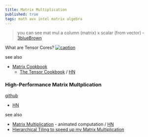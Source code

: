 ```yaml
---
title: Matrix Multiplication
published: true
tags: math avx intel matrix algebra
---
```

> you can see mat mul a column (matrix) x scalar (from vector) - [3blueBrown](https://youtu.be/9-Jl0dxWQs8?si=C5rgn9DOmS4Pbymp&t=741)

What are Tensor Cores?
[![caption](https://img.youtube.com/vi/Cak8ASX7NOk/0.jpg)](https://www.youtube.com/watch?v=Cak8ASX7NOk)

see also
- [Matrix Cookbook](https://www.math.uwaterloo.ca/~hwolkowi/matrixcookbook.pdf)
	- [The Tensor Cookbook](https://tensorcookbook.com/) / [HN](https://news.ycombinator.com/item?id=42890389)
    
### High-Performance Matrix Multplication
[github](https://gist.github.com/nadavrot/5b35d44e8ba3dd718e595e40184d03f0#high-performance-matrix-multiplication)
- [HN](https://news.ycombinator.com/item?id=17164737)

see also
- [Matrix Multiplication](http://matrixmultiplication.xyz/) - animated computation / [HN](https://news.ycombinator.com/item?id=13036386)
- [ Hierarchical Tiling to speed up my Matrix Multiplication ](https://www.youtube.com/watch?v=KniNW8Xe4Us)
